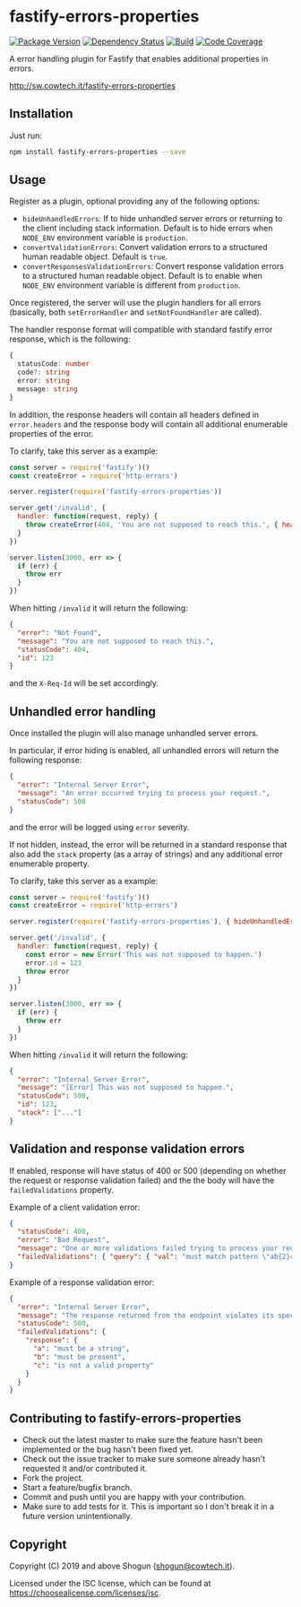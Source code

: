 # fastify-errors-properties

[![Package Version](https://img.shields.io/npm/v/fastify-errors-properties.svg)](https://npm.im/fastify-errors-properties)
[![Dependency Status](https://img.shields.io/david/ShogunPanda/fastify-errors-properties)](https://david-dm.org/ShogunPanda/fastify-errors-properties)
[![Build](https://github.com/ShogunPanda/fastify-errors-properties/workflows/CI/badge.svg)](https://github.com/ShogunPanda/fastify-errors-properties/actions?query=workflow%3ACI)
[![Code Coverage](https://img.shields.io/codecov/c/gh/ShogunPanda/fastify-errors-properties?token=d0ae1643f35c4c4f9714a357f796d05d)](https://codecov.io/gh/ShogunPanda/fastify-errors-properties)

A error handling plugin for Fastify that enables additional properties in errors.

http://sw.cowtech.it/fastify-errors-properties

## Installation

Just run:

```bash
npm install fastify-errors-properties --save
```

## Usage

Register as a plugin, optional providing any of the following options:

- `hideUnhandledErrors`: If to hide unhandled server errors or returning to the client including stack information. Default is to hide errors when `NODE_ENV` environment variable is `production`.
- `convertValidationErrors`: Convert validation errors to a structured human readable object. Default is `true`.
- `convertResponsesValidationErrors`: Convert response validation errors to a structured human readable object. Default is to enable when `NODE_ENV` environment variable is different from `production`.

Once registered, the server will use the plugin handlers for all errors (basically, both `setErrorHandler` and `setNotFoundHandler` are called).

The handler response format will compatible with standard fastify error response, which is the following:

```typescript
{
  statusCode: number
  code?: string
  error: string
  message: string
}
```

In addition, the response headers will contain all headers defined in `error.headers` and the response body will contain all additional enumerable properties of the error.

To clarify, take this server as a example:

```js
const server = require('fastify')()
const createError = require('http-errors')

server.register(require('fastify-errors-properties'))

server.get('/invalid', {
  handler: function(request, reply) {
    throw createError(404, 'You are not supposed to reach this.', { header: { 'X-Req-Id': request.id, id: 123 } })
  }
})

server.listen(3000, err => {
  if (err) {
    throw err
  }
})
```

When hitting `/invalid` it will return the following:

```json
{
  "error": "Not Found",
  "message": "You are not supposed to reach this.",
  "statusCode": 404,
  "id": 123
}
```

and the `X-Req-Id` will be set accordingly.

## Unhandled error handling

Once installed the plugin will also manage unhandled server errors.

In particular, if error hiding is enabled, all unhandled errors will return the following response:

```json
{
  "error": "Internal Server Error",
  "message": "An error occurred trying to process your request.",
  "statusCode": 500
}
```

and the error will be logged using `error` severity.

If not hidden, instead, the error will be returned in a standard response that also add the `stack` property (as a array of strings) and any additional error enumerable property.

To clarify, take this server as a example:

```js
const server = require('fastify')()
const createError = require('http-errors')

server.register(require('fastify-errors-properties'), { hideUnhandledErrors: false })

server.get('/invalid', {
  handler: function(request, reply) {
    const error = new Error('This was not supposed to happen.')
    error.id = 123
    throw error
  }
})

server.listen(3000, err => {
  if (err) {
    throw err
  }
})
```

When hitting `/invalid` it will return the following:

```json
{
  "error": "Internal Server Error",
  "message": "[Error] This was not supposed to happen.",
  "statusCode": 500,
  "id": 123,
  "stack": ["..."]
}
```

## Validation and response validation errors

If enabled, response will have status of 400 or 500 (depending on whether the request or response validation failed) and the the body will have the `failedValidations` property.

Example of a client validation error:

```json
{
  "statusCode": 400,
  "error": "Bad Request",
  "message": "One or more validations failed trying to process your request.",
  "failedValidations": { "query": { "val": "must match pattern \"ab{2}c\"", "val2": "is not a valid property" } }
}
```

Example of a response validation error:

```json
{
  "error": "Internal Server Error",
  "message": "The response returned from the endpoint violates its specification for the HTTP status 200.",
  "statusCode": 500,
  "failedValidations": {
    "response": {
      "a": "must be a string",
      "b": "must be present",
      "c": "is not a valid property"
    }
  }
}
```

## Contributing to fastify-errors-properties

- Check out the latest master to make sure the feature hasn't been implemented or the bug hasn't been fixed yet.
- Check out the issue tracker to make sure someone already hasn't requested it and/or contributed it.
- Fork the project.
- Start a feature/bugfix branch.
- Commit and push until you are happy with your contribution.
- Make sure to add tests for it. This is important so I don't break it in a future version unintentionally.

## Copyright

Copyright (C) 2019 and above Shogun (shogun@cowtech.it).

Licensed under the ISC license, which can be found at https://choosealicense.com/licenses/isc.
